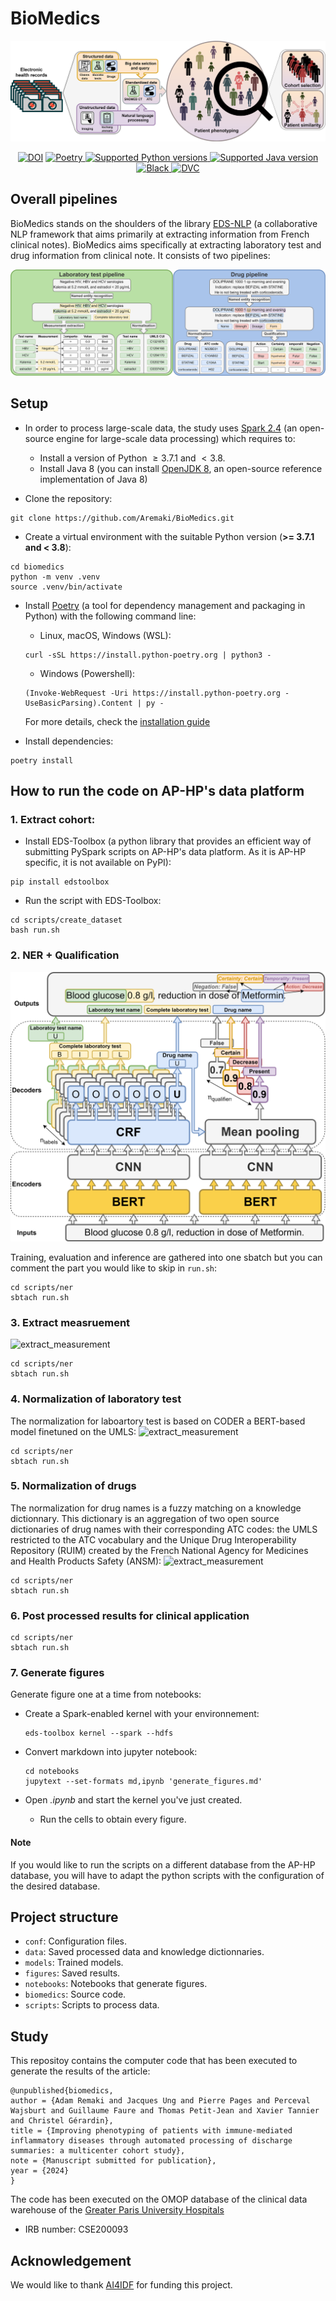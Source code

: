 # BioMedics

<div align="center">
    <img src="graphical_abstract.svg" alt="BioMedics">
<p align="center">
<a href="https://zenodo.org/badge/latestdoi/679397420"><img src="https://zenodo.org/badge/679397420.svg" alt="DOI"></a>
<a href="https://python-poetry.org/" target="_blank">
    <img src="https://img.shields.io/endpoint?url=https://python-poetry.org/badge/v0.json"
    alt="Poetry">
</a>
<a href="https://www.python.org/" target="_blank">
    <img src="https://img.shields.io/badge/python-%3E%3D%203.7.1%20%7C%20%3C%203.8-brightgreen" alt="Supported Python versions">
</a>
<a href="https://spark.apache.org/docs/2.4.8/" target="_blank">
    <img src="https://img.shields.io/badge/spark-2.4-brightgreen" alt="Supported Java version">
</a>
<a href="https://github.com/psf/black" target="_blank">
    <img src="https://img.shields.io/badge/code%20style-black-000000.svg" alt="Black">
</a>
    <a href="https://dvc.org" target="_blank">
    <img src="https://img.shields.io/badge/reproducibility-dvc-blue" alt="DVC">
</a>
</p>
</div>

## Overall pipelines

BioMedics stands on the shoulders of the library [EDS-NLP](https://github.com/aphp/edsnlp) (a collaborative NLP framework that aims primarily at extracting information from French clinical notes).
BioMedics aims specifically at extracting laboratory test and drug information from clinical note. It consists of two pipelines:

<img src="figures/overall_pipelines.svg" alt="overall_pipelines">


## Setup

- In order to process large-scale data, the study uses [Spark 2.4](https://spark.apache.org/docs/2.4.8/index.html) (an open-source engine for large-scale data processing) which requires to:

  - Install a version of Python $\geq 3.7.1$ and $< 3.8$.
  - Install Java 8 (you can install [OpenJDK 8](https://openjdk.org/projects/jdk8/), an open-source reference implementation of Java 8)

- Clone the repository:

```shell
git clone https://github.com/Aremaki/BioMedics.git
```

- Create a virtual environment with the suitable Python version (**>= 3.7.1 and < 3.8**):

```shell
cd biomedics
python -m venv .venv
source .venv/bin/activate
```

- Install [Poetry](https://python-poetry.org/) (a tool for dependency management and packaging in Python) with the following command line:
    - Linux, macOS, Windows (WSL):

    ```shell
    curl -sSL https://install.python-poetry.org | python3 -
    ```

    - Windows (Powershell):

    ```shell
    (Invoke-WebRequest -Uri https://install.python-poetry.org -UseBasicParsing).Content | py -
    ```

    For more details, check the [installation guide](https://python-poetry.org/docs/#installation)

- Install dependencies:

```shell
poetry install
```
## How to run the code on AP-HP's data platform

### 1. Extract cohort:

- Install EDS-Toolbox (a python library that provides an efficient way of submitting PySpark scripts on AP-HP's data platform. As it is AP-HP specific, it is not available on PyPI):

```shell
pip install edstoolbox
```

- Run the script with EDS-Toolbox:

```shell
cd scripts/create_dataset
bash run.sh
```

### 2. NER + Qualification

<img src="figures/ner_qualif_model.svg" alt="ner_qualif">

Training, evaluation and inference are gathered into one sbatch but you can comment the part you would like to skip in `run.sh`:

```shell
cd scripts/ner
sbtach run.sh
```

### 3. Extract measruement

<img src="figures/extract_measurment.svg" alt="extract_measurement">

```shell
cd scripts/ner
sbtach run.sh
```

### 4. Normalization of laboratory test

The normalization for laboartory test is based on CODER a BERT-based model finetuned on the UMLS:
<img src="figures/extract_measurment.svg" alt="extract_measurement">

```shell
cd scripts/ner
sbtach run.sh
```
### 5. Normalization of drugs

The normalization for drug names is a fuzzy matching on a knowledge dictionnary. This dictionary is an aggregation of two open source dictionaries of drug names with their corresponding ATC codes: the UMLS restricted to the ATC vocabulary and the Unique Drug Interoperability Repository (RUIM) created by the French National Agency for Medicines and Health Products Safety (ANSM):
<img src="figures/extract_measurment.svg" alt="extract_measurement">

```shell
cd scripts/ner
sbtach run.sh
```

### 6. Post processed results for clinical application

```shell
cd scripts/ner
sbtach run.sh
```

### 7. Generate figures

Generate figure one at a time from notebooks:

  - Create a Spark-enabled kernel with your environnement:

    ```shell
    eds-toolbox kernel --spark --hdfs
    ```

   - Convert markdown into jupyter notebook:

      ```shell
      cd notebooks
      jupytext --set-formats md,ipynb 'generate_figures.md'
      ```

   - Open *.ipynb* and start the kernel you've just created.
     - Run the cells to obtain every figure.

#### Note
If you would like to run the scripts on a different database from the AP-HP database, you will have to adapt the python scripts with the configuration of the desired database.
## Project structure

- `conf`: Configuration files.
- `data`: Saved processed data and knowledge dictionnaries.
- `models`: Trained models.
- `figures`: Saved results.
- `notebooks`: Notebooks that generate figures.
- `biomedics`: Source code.
- `scripts`: Scripts to process data.

## Study

This repositoy contains the computer code that has been executed to generate the results of the article:
```
@unpublished{biomedics,
author = {Adam Remaki and Jacques Ung and Pierre Pages and Perceval Wajsburt and Guillaume Faure and Thomas Petit-Jean and Xavier Tannier and Christel Gérardin},
title = {Improving phenotyping of patients with immune-mediated inflammatory diseases through automated processing of discharge summaries: a multicenter cohort study},
note = {Manuscript submitted for publication},
year = {2024}
}
```
The code has been executed on the OMOP database of the clinical data warehouse of the  <a href="https://eds.aphp.fr/" target="_blank">Greater Paris University Hospitals</a>

- IRB number: CSE200093

## Acknowledgement

We would like to thank [AI4IDF](https://ai4idf.fr/) for funding this project.